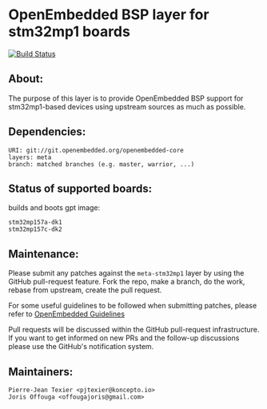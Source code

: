 OpenEmbedded BSP layer for stm32mp1 boards
==========================================

[![Build Status](http://51.75.135.20:8080/job/swupdate-dev/badge/icon)](http://51.75.135.20:8080/job/stm32mp1/)

About:
-----
The purpose of this layer is to provide OpenEmbedded BSP support for
stm32mp1-based devices using upstream sources as much as possible.

Dependencies:
------------
	URI: git://git.openembedded.org/openembedded-core
	layers: meta
	branch: matched branches (e.g. master, warrior, ...)

Status of supported boards:
--------------------------
builds and boots gpt image:

	stm32mp157a-dk1
	stm32mp157c-dk2

Maintenance:
-----------

Please submit any patches against the `meta-stm32mp1` layer by using the
GitHub pull-request feature. Fork the repo, make a branch, do the
work, rebase from upstream, create the pull request.

For some useful guidelines to be followed when submitting patches,
please refer to [OpenEmbedded Guidelines](http://openembedded.org/wiki/Commit_Patch_Message_Guidelines)

Pull requests will be discussed within the GitHub pull-request
infrastructure. If you want to get informed on new PRs and the
follow-up discussions please use the GitHub's notification system.


Maintainers:
-----------
	Pierre-Jean Texier <pjtexier@koncepto.io>
	Joris Offouga <offougajoris@gmail.com>
